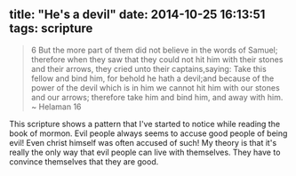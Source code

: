 title: "He's a devil"
date: 2014-10-25 16:13:51
tags: scripture
---

> 6 But the more part of them did not believe in the words of Samuel; therefore when they saw that they could not hit him with their stones and their arrows, they cried unto their captains,saying: Take this fellow and bind him, for behold he hath a devil;and because of the power of the devil which is in him we cannot hit him with our stones and our arrows; therefore take him and bind him, and away with him.
> ~ Helaman 16

This scripture shows a pattern that I've started to notice while reading the book of mormon. Evil people always seems to accuse good people of being evil! Even christ himself was often accused of such! My theory is that it's really the only way that evil people can live with themselves. They have to convince themselves that they are good.


